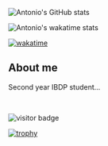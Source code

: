 ![Antonio's GitHub stats](https://github-readme-stats.vercel.app/api?username=acheong08&theme=dark)


![Antonio's wakatime stats](https://github-readme-stats.vercel.app/api/wakatime?username=acheong08&theme=dark)

[![wakatime](https://wakatime.com/badge/user/7ddb653c-a619-47dc-9be4-7ccc1f01ba4a.svg)](https://wakatime.com/@7ddb653c-a619-47dc-9be4-7ccc1f01ba4a)

## About me
Second year IBDP student...

<br>

![visitor badge](https://visitor-badge.glitch.me/badge?page_id=acheong08.visitor-badge)

[![trophy](https://github-profile-trophy.vercel.app/?username=acheong08)](#)
